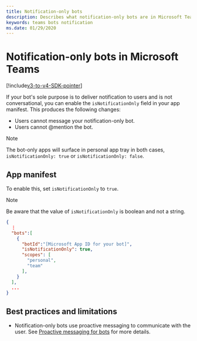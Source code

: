 ```yaml
---
title: Notification-only bots
description: Describes what notification-only bots are in Microsoft Teams
keywords: teams bots notification
ms.date: 01/29/2020
---
```

# Notification-only bots in Microsoft Teams

[!include[v3-to-v4-SDK-pointer](~/includes/v3-to-v4-pointer-bots.md)]

If your bot's sole purpose is to deliver notification to users and is not conversational, you can enable the `isNotificationOnly` field in your app manifest. This produces the following changes:

* Users cannot message your notification-only bot.
* Users cannot @mention the bot.

> [!NOTE]
> The bot-only apps will surface in personal app tray in both cases, `isNotificationOnly: true` or `isNotificationOnly: false`.

## App manifest

To enable this, set `isNotificationOnly` to `true`.

> [!NOTE]
> Be aware that the value of `isNotificationOnly` is boolean and not a string.

```json
{
  ⋮
  "bots":[
    {
      "botId":"[Microsoft App ID for your bot]",
      "isNotificationOnly": true,
      "scopes": [
        "personal",
        "team"
      ],
    }
  ],
  ...
}
```

## Best practices and limitations

* Notification-only bots use proactive messaging to communicate with the user. See [Proactive messaging for bots](~/resources/bot-v3/bot-conversations/bots-conv-proactive.md) for more details.
